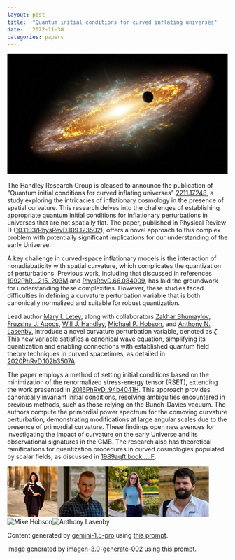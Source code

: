 ```yaml
---
layout: post
title:  "Quantum initial conditions for curved inflating universes"
date:   2022-11-30
categories: papers
---
```

![AI generated image](/assets/images/posts/2022-11-30-2211.17248.png)

<!-- BEGINNING OF GENERATED POST -->
The Handley Research Group is pleased to announce the publication of "Quantum initial conditions for curved inflating universes" [2211.17248](https://arxiv.org/abs/2211.17248), a study exploring the intricacies of inflationary cosmology in the presence of spatial curvature.  This research delves into the challenges of establishing appropriate quantum initial conditions for inflationary perturbations in universes that are not spatially flat.  The paper, published in Physical Review D ([10.1103/PhysRevD.109.123502](https://doi.org/10.1103/PhysRevD.109.123502)), offers a novel approach to this complex problem with potentially significant implications for our understanding of the early Universe.

A key challenge in curved-space inflationary models is the interaction of nonadiabaticity with spatial curvature, which complicates the quantization of perturbations.  Previous work, including that discussed in references [1992PhR...215..203M](https://doi.org/10.1016/0370-1573(92)90044-Z) and [PhysRevD.66.084009](https://doi.org/10.1103/PhysRevD.66.084009), has laid the groundwork for understanding these complexities. However, these studies faced difficulties in defining a curvature perturbation variable that is both canonically normalized and suitable for robust quantization.

Lead author [Mary I. Letey](/assets/group/images/mary_letey.jpg), along with collaborators [Zakhar Shumaylov](/assets/group/images/zak_shumaylov.jpg), [Fruzsina J. Agocs](https://fruzsinaagocs.github.io/), [Will J. Handley](https://willhandley.co.uk), [Michael P. Hobson](https://www.phy.cam.ac.uk/directory/hobsonm), and [Anthony N. Lasenby](https://www.phy.cam.ac.uk/directory/lasenbya), introduce a novel curvature perturbation variable, denoted as *ζ*. This new variable satisfies a canonical wave equation, simplifying its quantization and enabling connections with established quantum field theory techniques in curved spacetimes, as detailed in [2020PhRvD.102b3507A](https://doi.org/10.1103/PhysRevD.102.023507).

The paper employs a method of setting initial conditions based on the minimization of the renormalized stress-energy tensor (RSET), extending the work presented in [2016PhRvD..94b4041H](https://doi.org/10.1103/PhysRevD.94.024041). This approach provides canonically invariant initial conditions, resolving ambiguities encountered in previous methods, such as those relying on the Bunch-Davies vacuum.  The authors compute the primordial power spectrum for the comoving curvature perturbation, demonstrating modifications at large angular scales due to the presence of primordial curvature.  These findings open new avenues for investigating the impact of curvature on the early Universe and its observational signatures in the CMB.  The research also has theoretical ramifications for quantization procedures in curved cosmologies populated by scalar fields, as discussed in [1989aqft.book.....F](https://doi.org/10.1017/CBO9781139172073).
<!-- END OF GENERATED POST -->

<img src="/assets/group/images/mary_letey.jpg" alt="Mary Letey" style="width: auto; height: 12vw;"><img src="/assets/group/images/zak_shumaylov.jpg" alt="Zak Shumaylov" style="width: auto; height: 12vw;"><img src="/assets/group/images/fruzsina_agocs.jpg" alt="Fruzsina Agocs" style="width: auto; height: 12vw;"><img src="/assets/group/images/will_handley.jpg" alt="Will Handley" style="width: auto; height: 12vw;"><img src="https://www.phy.cam.ac.uk/sites/default/files/styles/leading/public/media/profile/hobsonm.jpg?itok=H1iEFAas" alt="Mike Hobson" style="width: auto; height: 12vw;"><img src="https://www.phy.cam.ac.uk/sites/default/files/styles/leading/public/media/profile/lasenbya.jpg?itok=9nNfXc4k" alt="Anthony Lasenby" style="width: auto; height: 12vw;">

Content generated by [gemini-1.5-pro](https://deepmind.google/technologies/gemini/) using [this prompt](/prompts/content/2022-11-30-2211.17248.txt).

Image generated by [imagen-3.0-generate-002](https://deepmind.google/technologies/gemini/) using [this prompt](/prompts/images/2022-11-30-2211.17248.txt).

